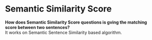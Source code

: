 # Semantic Similarity Score

**How does Semantic Similarity Score questions is gving the matching score between two sentences?**  
It works on Semantic Sentence Similarity based algorithm. 







